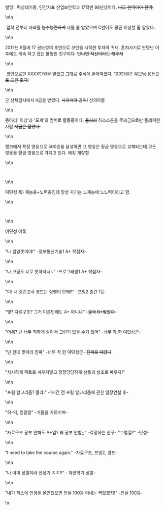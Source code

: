<p>별명 : 떡상대기중, 인간지표 산업보안학과 17학번 98년생이다.&nbsp;<s>나도 현역이야 현역!</s></p>\n\n<p>&nbsp;입학 전부터 자바를&nbsp;<s>능수능란하게</s>&nbsp;다룰 줄 알았으며 C언어도 평균 이상할 줄 알았다.&nbsp;</p>\n\n<p>2017년 9월에 17 권보성의 조언으로 코인을 시작한 투자의 귀재. 폰지사기로 판명난 이후에도 계속 하고 있는 불쌍한 친구이다.&nbsp;<s>만나면 적선이라도 해주자</s></p>\n\n<p>&nbsp;코인으로만 XXXX만원을 벌었고 그대로 주식에 꼴아박았다.&nbsp;<s>100만원은 부모님 용돈으로 드린 효자!</s>&nbsp;</p>\n\n<p>군 신체검사에서 4급을 받았다.&nbsp;<s>사라져라 공익!</s>&nbsp;신의아들</p>\n\n<p>동아리 &#39;이상&#39;과 &#39;모세&#39;의 멤버로 활동중이다.&nbsp;<s>들러리</s>&nbsp;하스스톤을 무과금으로만 플레이한 사람&nbsp;<s>지금은 접었다.</s>&nbsp;</p>\n\n<p>랭크에서 특정 영웅으로 500승을 달성하면 그 영웅은 황금 영웅으로 교체되는데 모든 영웅을 황금 영웅으로 가지고 있다. 해킹 개잘함</p>\n\n<p>&nbsp;</p>\n\n<p>여민성 특) 재능충+노력충인데 항상 자기는 노재능에 노노력이라고 함.</p>\n\n<p>&nbsp;</p>\n\n<p>여민성 어록</p>\n\n<p>&quot;나 컴알못이야!&quot; -정보통신기술1 A+ 학점자-</p>\n\n<p>&quot;나 코딩도 너무 못하자너~&quot; -프로그래밍1 A+ 학점자-</p>\n\n<p>&quot;야! 내 중간고사 코드는 실행이 안돼!!&quot; -프밍2 중간 1등-</p>\n\n<p>&quot;엥? 자료구조? 그거 이론만해도 A+ 아니냐&quot; -<s>결국 B+맞았다-</s></p>\n\n<p>&quot;어록? 난 너무 착하게 살아서 그런거 있을 수가 없어&quot; -너무 착.한 여민성군-</p>\n\n<p>&quot;넌 한대 맞아라 진짜&quot; -너무 착.한 여민성군-&nbsp;<s>진짜로 때렸다</s></p>\n\n<p>&quot;치사하게 팩트로 싸우지말고 정정당당하게 선동과 날조로 싸우자!&quot;</p>\n\n<p>&quot;프림 알고리즘? 몰라!&quot; -1시간 전 프림 알고리즘에 관한 일장연설 후-</p>\n\n<p>&quot;히-익, 컴잘알&quot; -거울을 가르키며-</p>\n\n<p>&quot;자료구조 공부 안해도 A+임? 왜 공부 안함;;&quot; -걱정하는 친구- &quot;그럴껄?&quot; -민성-</p>\n\n<p>&quot;I need to take the course again.&quot; -자료구조, 프밍2, 경프-</p>\n\n<p>&quot;나 이미 장짤이라 전정기 ㅈㅈ!!&quot; - 저번학기 장짤-</p>\n\n<p>&quot;내가 하스에 인생을 올인했으면 전설 100등 이내는 찍었겠지!&quot; -전설 100등-</p>\n